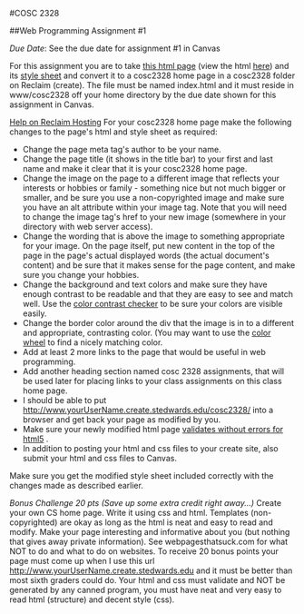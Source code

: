 #COSC 2328

##Web Programming Assignment #1

*Due Date*: See the due date for assignment #1 in Canvas

For this assignment you are to take [this html page](http://www.jbryan2.create.stedwards.edu/cosc2328/start.html) (view the html [here](http://www.jbryan2.create.stedwards.edu/cosc2328/start.txt)) and its [style sheet](http://www.jbryan2.create.stedwards.edu/cosc2328/css/start.css) and convert it to a cosc2328 home page in a cosc2328 folder on Reclaim (create). The file must be named index.html and it must reside in www/cosc2328 off your home directory by the due date shown for this assignment in Canvas.

[Help on Reclaim Hosting](http://create.stedwards.edu/) For your cosc2328 home page make the following changes to the page's html and style sheet as required:

- Change the page meta tag's author to be your name.
- Change the page title (it shows in the title bar) to your first and last name and make it clear that it is your cosc2328 home page.
- Change the image on the page to a different image that reflects your interests or hobbies or family - something nice but not much bigger or smaller, and be sure you use a non-copyrighted image and make sure you have an alt attribute within your image tag. Note that you will need to change the image tag's href to your new image (somewhere in your directory with web server access).
- Change the wording that is above the image to something appropriate for your image.
On the page itself, put new content in the top of the page in the page's actual displayed words (the actual document's content) and be sure that it makes sense for the page content, and make sure you change your hobbies.
- Change the background and text colors and make sure they have enough contrast to be readable and that they are easy to see and match well. Use the [color contrast checker](http://www.snook.ca/technical/colour_contrast/colour.html) to be sure your colors are visible easily.
- Change the border color around the div that the image is in to a different and appropriate, contrasting color. (You may want to use the [color wheel](http://www.ficml.org/jemimap/style/color/wheel.html) to find a nicely matching color.
- Add at least 2 more links to the page that would be useful in web programming.
- Add another heading section named cosc 2328 assignments, that will be used later for placing links to your class assignments on this class home page.
- I should be able to put http://www.yourUserName.create.stedwards.edu/cosc2328/ into a browser and get back your page as modified by you.
- Make sure your newly modified html page [validates without errors for html5](http://validator.w3.org/) .
- In addition to posting your html and css files to your create site, also submit your html and css files to Canvas.

Make sure you get the modified style sheet included correctly with the changes made as described earlier.

*Bonus Challenge 20 pts (Save up some extra credit right away...)* Create your own CS home page. Write it using css and html. Templates (non-copyrighted) are okay as long as the html is neat and easy to read and modify. Make your page interesting and informative about you (but nothing that gives away private information). See webpagesthatsuck.com for what NOT to do and what to do on websites. To receive 20 bonus points your page must come up when I use this url http://www.yourUserName.create.stedwards.edu and it must be better than most sixth graders could do. Your html and css must validate and NOT be generated by any canned program, you must have neat and very easy to read html (structure) and decent style (css).
